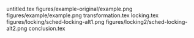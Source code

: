 untitled.tex
figures/example-original/example.png
figures/example/example.png
transformation.tex
locking.tex
figures/locking/sched-locking-alt1.png
figures/locking2/sched-locking-alt2.png
conclusion.tex